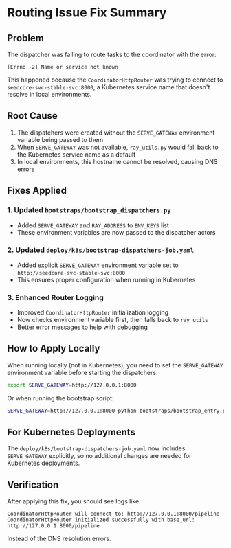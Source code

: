 # Routing Issue Fix Summary

## Problem

The dispatcher was failing to route tasks to the coordinator with the error:
```
[Errno -2] Name or service not known
```

This happened because the `CoordinatorHttpRouter` was trying to connect to `seedcore-svc-stable-svc:8000`, a Kubernetes service name that doesn't resolve in local environments.

## Root Cause

1. The dispatchers were created without the `SERVE_GATEWAY` environment variable being passed to them
2. When `SERVE_GATEWAY` was not available, `ray_utils.py` would fall back to the Kubernetes service name as a default
3. In local environments, this hostname cannot be resolved, causing DNS errors

## Fixes Applied

### 1. Updated `bootstraps/bootstrap_dispatchers.py`
- Added `SERVE_GATEWAY` and `RAY_ADDRESS` to `ENV_KEYS` list
- These environment variables are now passed to the dispatcher actors

### 2. Updated `deploy/k8s/bootstrap-dispatchers-job.yaml`
- Added explicit `SERVE_GATEWAY` environment variable set to `http://seedcore-svc-stable-svc:8000`
- This ensures proper configuration when running in Kubernetes

### 3. Enhanced Router Logging
- Improved `CoordinatorHttpRouter` initialization logging
- Now checks environment variable first, then falls back to `ray_utils`
- Better error messages to help with debugging

## How to Apply Locally

When running locally (not in Kubernetes), you need to set the `SERVE_GATEWAY` environment variable before starting the dispatchers:

```bash
export SERVE_GATEWAY=http://127.0.0.1:8000
```

Or when running the bootstrap script:

```bash
SERVE_GATEWAY=http://127.0.0.1:8000 python bootstraps/bootstrap_entry.py
```

## For Kubernetes Deployments

The `deploy/k8s/bootstrap-dispatchers-job.yaml` now includes `SERVE_GATEWAY` explicitly, so no additional changes are needed for Kubernetes deployments.

## Verification

After applying this fix, you should see logs like:
```
CoordinatorHttpRouter will connect to: http://127.0.0.1:8000/pipeline
CoordinatorHttpRouter initialized successfully with base_url: http://127.0.0.1:8000/pipeline
```

Instead of the DNS resolution errors.

